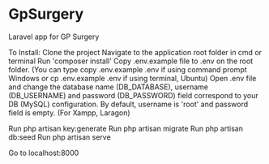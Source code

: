 # GpSurgery
Laravel app for GP Surgery

To Install:
Clone the project
Navigate to the application root folder in cmd or terminal
Run 'composer install'
Copy .env.example file to .env on the root folder. 
(You can type copy .env.example .env if using command prompt Windows or cp .env.example .env if using terminal, Ubuntu)
Open .env file and change the database name (DB_DATABASE), username (DB_USERNAME) and password (DB_PASSWORD) field correspond to your DB (MySQL) configuration. 
By default, username is 'root' and password field is empty. (For Xampp, Laragon) 

Run php artisan key:generate
Run php artisan migrate
Run php artisan db:seed
Run php artisan serve

Go to localhost:8000
